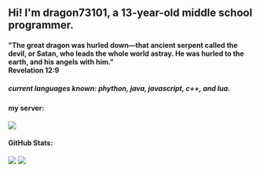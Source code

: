 <h2>Hi! I'm dragon73101, a 13-year-old middle school programmer.</h2>

<h4>"The great dragon was hurled down—that ancient serpent called the devil, or Satan, who leads the whole world astray. He was hurled to the earth, and his angels with him."<br>Revelation 12:9</h4>

<h5>current languages known: phython, java, javascript, c++, and lua.</h5>

<h4>my server:</h4>

<a href="https://discord.gg/hrXXUeWgrn">
  <img src="https://dcbadge.vercel.app/api/server/hrXXUeWgrn"/>
</a>

<h4>GitHub Stats:</h4>

![](https://github-readme-stats.vercel.app/api?username=dragon731012&show=stars%20earned,commits,%20issues,%20contributed&type=bar)
![](https://github-readme-streak-stats.herokuapp.com/?user=dragon731012&theme=dark&hide_border=false)<br/>
